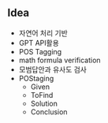 ## Idea
* 자연어 처리 기반
* GPT API활용
* POS Tagging
* math formula verification
* 모범답안과 유사도 검사
* POStaging
	* Given
	* ToFind
	* Solution
	* Conclusion